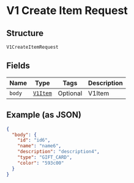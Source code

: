 
# V1 Create Item Request

## Structure

`V1CreateItemRequest`

## Fields

| Name | Type | Tags | Description |
|  --- | --- | --- | --- |
| `body` | [`V1Item`](/doc/models/v1-item.md) | Optional | V1Item |

## Example (as JSON)

```json
{
  "body": {
    "id": "id6",
    "name": "name6",
    "description": "description4",
    "type": "GIFT_CARD",
    "color": "593c00"
  }
}
```


